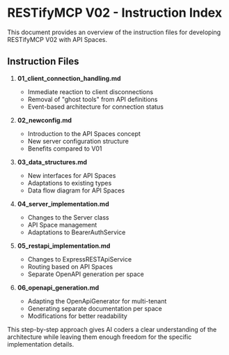 # RESTifyMCP V02 - Instruction Index

This document provides an overview of the instruction files for developing RESTifyMCP V02 with API Spaces.

## Instruction Files

1. **01_client_connection_handling.md**
   - Immediate reaction to client disconnections
   - Removal of "ghost tools" from API definitions
   - Event-based architecture for connection status

2. **02_newconfig.md**
   - Introduction to the API Spaces concept
   - New server configuration structure
   - Benefits compared to V01

3. **03_data_structures.md**
   - New interfaces for API Spaces
   - Adaptations to existing types
   - Data flow diagram for API Spaces

4. **04_server_implementation.md** 
   - Changes to the Server class
   - API Space management
   - Adaptations to BearerAuthService

5. **05_restapi_implementation.md**
   - Changes to ExpressRESTApiService
   - Routing based on API Spaces
   - Separate OpenAPI generation per space

6. **06_openapi_generation.md**
   - Adapting the OpenApiGenerator for multi-tenant
   - Generating separate documentation per space
   - Modifications for better readability

This step-by-step approach gives AI coders a clear understanding of the architecture while leaving them enough freedom for the specific implementation details.
